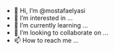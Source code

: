 - 👋 Hi, I’m @mostafaelyasi
- 👀 I’m interested in ...
- 🌱 I’m currently learning ...
- 💞️ I’m looking to collaborate on ...
- 📫 How to reach me ...

<!---
mostafaelyasi/mostafaelyasi is a ✨ special ✨ repository because its `README.md` (this file) appears on your GitHub profile.
You can click the Preview link to take a look at your changes.
--->
